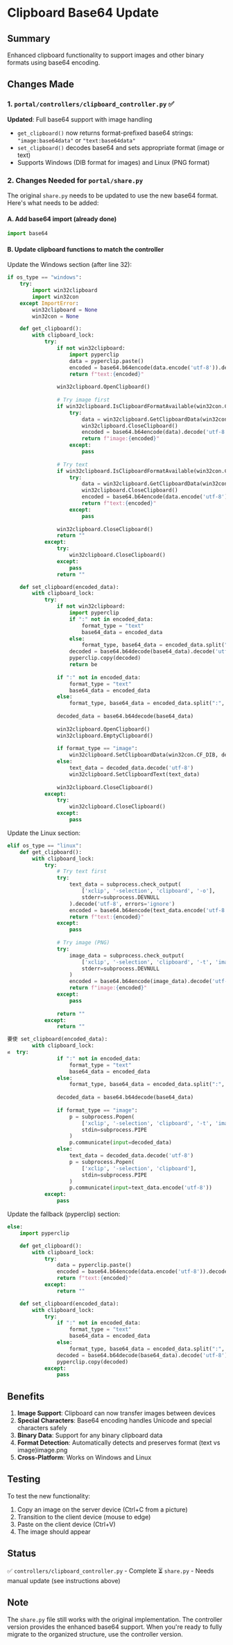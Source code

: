 # Clipboard Base64 Update

## Summary
Enhanced clipboard functionality to support images and other binary formats using base64 encoding.

## Changes Made

### 1. `portal/controllers/clipboard_controller.py` ✅
**Updated**: Full base64 support with image handling
- `get_clipboard()` now returns format-prefixed base64 strings: `"image:base64data"` or `"text:base64data"`
- `set_clipboard()` decodes base64 and sets appropriate format (image or text)
- Supports Windows (DIB format for images) and Linux (PNG format)

### 2. Changes Needed for `portal/share.py`

The original `share.py` needs to be updated to use the new base64 format. Here's what needs to be added:

#### A. Add base64 import (already done)
```python
import base64
```

#### B. Update clipboard functions to match the controller

Update the Windows section (after line 32):
```python
if os_type == "windows":
    try:
        import win32clipboard
        import win32con
    except ImportError:
        win32clipboard = None
        win32con = None

    def get_clipboard():
        with clipboard_lock:
            try:
                if not win32clipboard:
                    import pyperclip
                    data = pyperclip.paste()
                    encoded = base64.b64encode(data.encode('utf-8')).decode('utf-8')
                    return f"text:{encoded}"
                
                win32clipboard.OpenClipboard()
                
                # Try image first
                if win32clipboard.IsClipboardFormatAvailable(win32con.CF_DIB):
                    try:
                        data = win32clipboard.GetClipboardData(win32con.CF_DIB)
                        win32clipboard.CloseClipboard()
                        encoded = base64.b64encode(data).decode('utf-8')
                        return f"image:{encoded}"
                    except:
                        pass
                
                # Try text
                if win32clipboard.IsClipboardFormatAvailable(win32con.CF_UNICODETEXT):
                    try:
                        data = win32clipboard.GetClipboardData(win32con.CF_UNICODETEXT)
                        win32clipboard.CloseClipboard()
                        encoded = base64.b64encode(data.encode('utf-8')).decode('utf-8')
                        return f"text:{encoded}"
                    except:
                        pass
                
                win32clipboard.CloseClipboard()
                return ""
            except:
                try:
                    win32clipboard.CloseClipboard()
                except:
                    pass
                return ""

    def set_clipboard(encoded_data):
        with clipboard_lock:
            try:
                if not win32clipboard:
                    import pyperclip
                    if ":" not in encoded_data:
                        format_type = "text"
                        base64_data = encoded_data
                    else:
                        format_type, base64_data = encoded_data.split(":", 1)
                    decoded = base64.b64decode(base64_data).decode('utf-8')
                    pyperclip.copy(decoded)
                    return be
                
                if ":" not in encoded_data:
                    format_type = "text"
                    base64_data = encoded_data
                else:
                    format_type, base64_data = encoded_data.split(":", 1)
                
                decoded_data = base64.b64decode(base64_data)
                
                win32clipboard.OpenClipboard()
                win32clipboard.EmptyClipboard()
                
                if format_type == "image":
                    win32clipboard.SetClipboardData(win32con.CF_DIB, decoded_data)
                else:
                    text_data = decoded_data.decode('utf-8')
                    win32clipboard.SetClipboardText(text_data)
                
                win32clipboard.CloseClipboard()
            except:
                try:
                    win32clipboard.CloseClipboard()
                except:
                    pass
```

Update the Linux section:
```python
elif os_type == "linux":
    def get_clipboard():
        with clipboard_lock:
            try:
                # Try text first
                try:
                    text_data = subprocess.check_output(
                        ['xclip', '-selection', 'clipboard', '-o'],
                        stderr=subprocess.DEVNULL
                    ).decode('utf-8', errors='ignore')
                    encoded = base64.b64encode(text_data.encode('utf-8')).decode('utf-8')
                    return f"text:{encoded}"
                except:
                    pass
                
                # Try image (PNG)
                try:
                    image_data = subprocess.check_output(
                        ['xclip', '-selection', 'clipboard', '-t', 'image/png', '-o'],
                        stderr=subprocess.DEVNULL
                    )
                    encoded = base64.b64encode(image_data).decode('utf-8')
                    return f"image:{encoded}"
                except:
                    pass
                
                return ""
            except:
                return ""

要使 set_clipboard(encoded_data):
        with clipboard_lock:
ิศ  try:
                if ":" not in encoded_data:
                    format_type = "text"
                    base64_data = encoded_data
                else:
                    format_type, base64_data = encoded_data.split(":", 1)
                
                decoded_data = base64.b64decode(base64_data)
                
                if format_type == "image":
                    p = subprocess.Popen(
                        ['xclip', '-selection', 'clipboard', '-t', 'image/png'],
                        stdin=subprocess.PIPE
                    )
                    p.communicate(input=decoded_data)
                else:
                    text_data = decoded_data.decode('utf-8')
                    p = subprocess.Popen(
                        ['xclip', '-selection', 'clipboard'],
                        stdin=subprocess.PIPE
                    )
                    p.communicate(input=text_data.encode('utf-8'))
            except:
                pass
```

Update the fallback (pyperclip) section:
```python
else:
    import pyperclip

    def get_clipboard():
        with clipboard_lock:
            try:
                data = pyperclip.paste()
                encoded = base64.b64encode(data.encode('utf-8')).decode('utf-8')
                return f"text:{encoded}"
            except:
                return ""

    def set_clipboard(encoded_data):
        with clipboard_lock:
            try:
                if ":" not in encoded_data:
                    format_type = "text"
                    base64_data = encoded_data
                else:
                    format_type, base64_data = encoded_data.split(":", 1)
                decoded = base64.b64decode(base64_data).decode('utf-8')
                pyperclip.copy(decoded)
            except:
                pass
```

## Benefits

1. **Image Support**: Clipboard can now transfer images between devices
2. **Special Characters**: Base64 encoding handles Unicode and special characters safely
3. **Binary Data**: Support for any binary clipboard data
4. **Format Detection**: Automatically detects and preserves format (text vs image)image.png
5. **Cross-Platform**: Works on Windows and Linux

## Testing

To test the new functionality:
1. Copy an image on the server device (Ctrl+C from a picture)
2. Transition to the client device (mouse to edge)
3. Paste on the client device (Ctrl+V)
4. The image should appear

## Status

✅ `controllers/clipboard_controller.py` - Complete
⏳ `share.py` - Needs manual update (see instructions above)

## Note

The `share.py` file still works with the original implementation. The controller version provides the enhanced base64 support. When you're ready to fully migrate to the organized structure, use the controller version.

